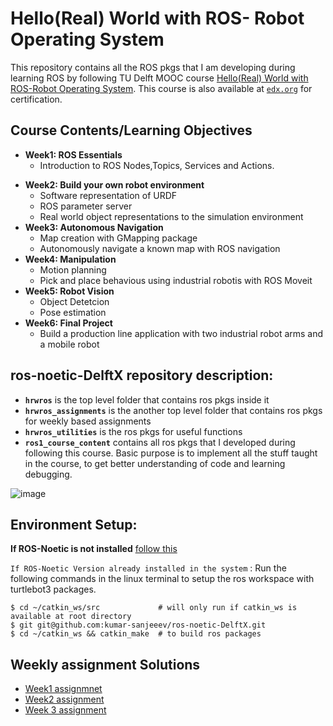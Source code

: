 # Hello(Real) World with ROS- Robot Operating System
This repository contains all the ROS pkgs that I am developing during learning ROS by following TU Delft MOOC course [Hello(Real) World with ROS-Robot Operating System](https://ocw.tudelft.nl/courses/hello-real-world-ros-robot-operating-system/). This course is also available at [`edx.org`](https://www.edx.org/course/hello-real-world-with-ros-robot-operating-system) for certification.

## Course Contents/Learning Objectives
- **Week1: ROS Essentials**
  - Introduction to ROS Nodes,Topics, Services and Actions. 
* **Week2: Build your own robot environment**
  * Software representation of URDF
  * ROS parameter server 
  * Real world object representations to the simulation environment
* **Week3: Autonomous Navigation**
  * Map creation with GMapping package
  * Autonomously navigate a known map with ROS navigation
* **Week4: Manipulation**
  * Motion planning
  * Pick and place behavious using industrial robotis with ROS Moveit
* **Week5: Robot Vision**
  * Object Detetcion
  * Pose estimation
* **Week6: Final Project**
  * Build a production line application with two industrial robot arms and a mobile robot
  
## ros-noetic-DelftX repository description: 
- **`hrwros`** is the top level folder that contains ros pkgs inside it
- **`hrwros_assignments`** is the another top level folder that contains ros pkgs for weekly based assignments
- **`hrwros_utilities`** is the ros pkgs for useful functions
- **`ros1_course_content`** contains all ros pkgs that I developed during following this course. Basic purpose is to implement all the stuff taught in the     course, to get better understanding of code and learning debugging.


![image](https://user-images.githubusercontent.com/62834697/190458690-d9badd1b-da90-42da-acb1-baa92753d5db.png)


## Environment Setup:
**If ROS-Noetic is not installed** [follow this](http://wiki.ros.org/noetic/Installation/Ubuntu)

`If ROS-Noetic Version already installed in the system` : Run the following commands in the linux terminal to setup the ros workspace with turtlebot3 packages.
```shell
$ cd ~/catkin_ws/src             # will only run if catkin_ws is available at root directory
$ git git@github.com:kumar-sanjeeev/ros-noetic-DelftX.git
$ cd ~/catkin_ws && catkin_make  # to build ros packages
```
## Weekly assignment Solutions
- [Week1 assignmnet](hrwros_assignments/README.md)
- [Week2 assignment](hrwros_assignments/README.md)
- [Week 3 assignment](hrwros_assignments/README.md)


